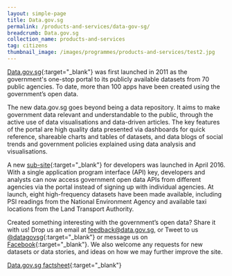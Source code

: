 ```yaml
---
layout: simple-page
title: Data.gov.sg
permalink: /products-and-services/data-gov-sg/
breadcrumb: Data.gov.sg
collection_name: products-and-services
tag: citizens
thumbnail_image: /images/programmes/products-and-services/test2.jpg
---
```


[Data.gov.sg](https://data.gov.sg/){:target="_blank"} was first launched in 2011 as the government's one-stop portal to its publicly available datasets from 70 public agencies. To date, more than 100 apps have been created using the government’s open data.

The new data.gov.sg goes beyond being a data repository. It aims to make government data relevant and understandable to the public, through the active use of data visualisations and data-driven articles. The key features of the portal are high quality data presented via dashboards for quick reference, shareable charts and tables of datasets, and data blogs of social trends and government policies explained using data analysis and visualisations.

A new  [sub-site](https://developers.data.gov.sg/){:target="_blank"} for developers was launched in April 2016. With a single application program interface (API) key, developers and analysts can now access government open data APIs from different agencies via the portal instead of signing up with individual agencies. At launch, eight high-frequency datasets have been made available, including PSI readings from the National Environment Agency and available taxi locations from the Land Transport Authority.

Created something interesting with the government’s open data? Share it with us! Drop us an email at [feedback@data.gov.sg](mailto:feedback@data.gov.sg), or Tweet to us [@datagovsg](https://twitter.com/datagovsg){:target="_blank"} or message us on [Facebook](https://fb.com/opendatasg){:target="_blank"}. We also welcome any requests for new datasets or data stories, and ideas on how we may further improve the site.

[Data.gov.sg factsheet](/files/products-and-services/9-Datagovsg-Factsheet.pdf){:target="_blank"}
